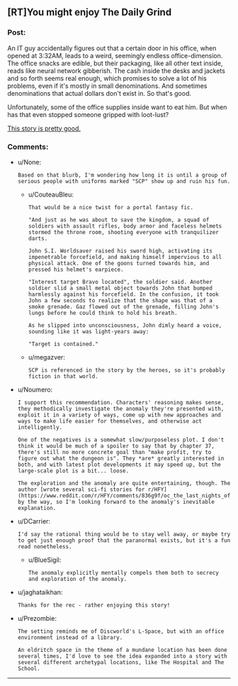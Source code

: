 ## [RT]You might enjoy The Daily Grind

### Post:

An IT guy accidentally figures out that a certain door in his office, when opened at 3:32AM, leads to a weird, seemingly endless office-dimension. The office snacks are edible, but their packaging, like all other text inside, reads like neural network gibberish. The cash inside the desks and jackets and so forth seems real enough, which promises to solve a lot of his problems, even if it's mostly in small denominations. And sometimes denominations that actual dollars don't exist in. So that's good. 

Unfortunately, some of the office supplies inside want to eat him. But when has that even stopped someone gripped with loot-lust?

[This story is pretty good.](https://royalroadl.com/fiction/15925/the-daily-grind)


### Comments:

- u/None:
  ```
  Based on that blurb, I'm wondering how long it is until a group of serious people with uniforms marked "SCP" show up and ruin his fun.
  ```

  - u/CouteauBleu:
    ```
    That would be a nice twist for a portal fantasy fic.

    "And just as he was about to save the kingdom, a squad of soldiers with assault rifles, body armor and faceless helmets stormed the throne room, shooting everyone with tranquilizer darts.

    John S.I. Worldsaver raised his sword high, activating its impenetrable forcefield, and making himself impervious to all physical attack. One of the goons turned towards him, and pressed his helmet's earpiece.

    "Interest target Bravo located", the soldier said. Another soldier slid a small metal object towards John that bumped harmlessly against his forcefield. In the confusion, it took John a few seconds to realize that the shape was that of a smoke grenade. Gaz flowed out of the grenade, filling John's lungs before he could think to hold his breath.

    As he slipped into unconsciousness, John dimly heard a voice, sounding like it was light-years away:

    "Target is contained."
    ```

  - u/megazver:
    ```
    SCP is referenced in the story by the heroes, so it's probably fiction in that world.
    ```

- u/Noumero:
  ```
  I support this recommendation. Characters' reasoning makes sense, they methodically investigate the anomaly they're presented with, exploit it in a variety of ways, come up with new approaches and ways to make life easier for themselves, and otherwise act intelligently.

  One of the negatives is a somewhat slow/purposeless plot. I don't think it would be much of a spoiler to say that by chapter 37, there's still no more concrete goal than "make profit, try to figure out what the dungeon is". They *are* greatly interested in both, and with latest plot developments it may speed up, but the large-scale plot is a bit... loose.

  The exploration and the anomaly are quite entertaining, though. The author [wrote several sci-fi stories for r/HFY](https://www.reddit.com/r/HFY/comments/836g9f/oc_the_last_nights_of_castle_verdant/dvffp92/), by the way, so I'm looking forward to the anomaly's inevitable explanation.
  ```

- u/DCarrier:
  ```
  I'd say the rational thing would be to stay well away, or maybe try to get just enough proof that the paranormal exists, but it's a fun read nonetheless.
  ```

  - u/BlueSigil:
    ```
    The anomaly explicitly mentally compels them both to secrecy and exploration of the anomaly.
    ```

- u/jaghataikhan:
  ```
  Thanks for the rec - rather enjoying this story!
  ```

- u/Prezombie:
  ```
  The setting reminds me of Discworld's L-Space, but with an office environment instead of a library.

  An eldritch space in the theme of a mundane location has been done several times, I'd love to see the idea expanded into a story with several different archetypal locations, like The Hospital and The School.
  ```

---

